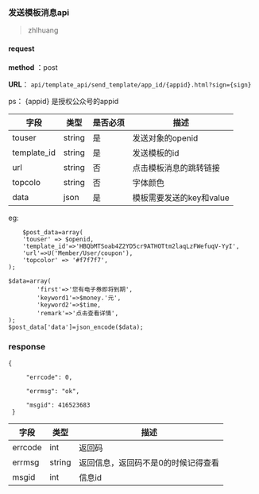 ### 发送模板消息api
>zhlhuang

#### request

 **method** ：post
 
 **URL**： `api/template_api/send_template/app_id/{appid}.html?sign={sign}`
 
ps： {appid} 是授权公众号的appid
 

字段 | 类型|是否必须|描述
---|---|---|---|
touser | string|是|发送对象的openid|
template_id |string|是|发送模板的id|
url|string|否|点击模板消息的跳转链接
topcolo|string|否|字体颜色
data|json|是|模板需要发送的key和value

eg:
```
	$post_data=array(
	'touser' => $openid,
	'template_id'=>'HBQbMTSoab4Z2YD5cr9ATHOTtm2laqLzFWefuqV-YyI',
	'url'=>U('Member/User/coupon'),
	'topcolor' => '#f7f7f7',
);

$data=array(
		'first'=>'您有电子券即将到期',
		'keyword1'=>$money.'元',
		'keyword2'=>$time,
		'remark'=>'点击查看详情',
);
$post_data['data']=json_encode($data);
```

### response

```
{
     
     "errcode": 0,
     
     "errmsg": "ok",
     
     "msgid": 416523683
 }
```

字段 | 类型|描述
---|---|---
errcode | int|返回码
errmsg|string|返回信息，返回码不是0的时候记得查看
msgid|int|信息id

